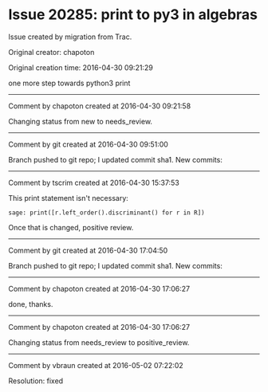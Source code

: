 # Issue 20285: print to py3 in algebras

Issue created by migration from Trac.

Original creator: chapoton

Original creation time: 2016-04-30 09:21:29

one more step towards python3 print


---

Comment by chapoton created at 2016-04-30 09:21:58

Changing status from new to needs_review.


---

Comment by git created at 2016-04-30 09:51:00

Branch pushed to git repo; I updated commit sha1. New commits:


---

Comment by tscrim created at 2016-04-30 15:37:53

This print statement isn't necessary:

```
sage: print([r.left_order().discriminant() for r in R])
```

Once that is changed, positive review.


---

Comment by git created at 2016-04-30 17:04:50

Branch pushed to git repo; I updated commit sha1. New commits:


---

Comment by chapoton created at 2016-04-30 17:06:27

done, thanks.


---

Comment by chapoton created at 2016-04-30 17:06:27

Changing status from needs_review to positive_review.


---

Comment by vbraun created at 2016-05-02 07:22:02

Resolution: fixed
